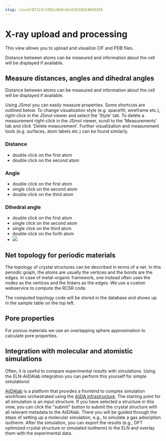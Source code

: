 ```yaml
---
slug: /uuid/07223c3391c6b0cde342518d240d3426
---
```


# X-ray upload and processing

This view allows you to upload and visualize CIF and PDB files.

Distance between atoms can be measured and information about the cell will be displayed if available.

## Measure distances, angles and dihedral angles

Distance between atoms can be measured and information about the cell will be displayed if available.

Using JSmol you can easily measure properties. Some shortcuts are outlined below. To change visualization style (e.g. spacefill, wireframe etc.), right-click in the JSmol viewer and select the 'Style' tab. To delete a measurement right-click in the JSmol viewer, scroll to the 'Measurements' tab and click 'Delete measurement'. Further visualization and measurement tools (e.g. surfaces, atom labels etc.) can be found similarly.

### Distance

- double click on the first atom
- double click on the second atom

### Angle

- double click on the first atom
- single click on the second atom
- double click on the third atom

### Dihedral angle

- double click on the first atom
- single click on the second atom
- single click on the third atom
- double click on the forth atom
- ![](measure.gif)

## Net topology for periodic materials

The topology of crystal structures can be described in terms of a net. In this periodic graph, the atoms are usually the vertices and the bonds are the edges. In case of metal-organic framework, one instead often uses the nodes as the vertices and the linkers as the edges. We use a custom webservice to compute the RCSR code.

The computed topology code will be stored in the database and shows up in the sample table on the top left.

## Pore properties

For porous materials we use an overlapping sphere approximation to calculate pore properties.

## Integration with molecular and atomistic simulations

Often, it is useful to compare experimental results with simulations.
Using the ELN-AiiDAlab integration you can perform this yourself for simple simulations!

[AiiDAlab](https://www.materialscloud.org/work/aiidalab) is a platform that provides a frontend to complex simulation workflows orchestrated using the [AiiDA infrastructure](https://www.aiida.net/).
The starting point for all simulation is an input structure. If you have selected a structure in this view, you can click the "submit" button to submit the crystal structure with all relevant metadata to the AiiDAlab. There you will be guided through the steps of setting up a molecular simulation, e.g., to simulate a gas adsorption isotherm.
After the simulation, you can export the results (e.g., DFT optimized crystal structure or simulated isotherm) to the ELN and overlay them with the experimental data.
